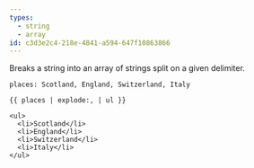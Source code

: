 ```yaml
---
types:
  - string
  - array
id: c3d3e2c4-218e-4841-a594-647f10863866
---
```

Breaks a string into an array of strings split on a given delimiter.

```.language-yaml
places: Scotland, England, Switzerland, Italy
```

```
{{ places | explode:, | ul }}
```

```.language-yaml
<ul>
  <li>Scotland</li>
  <li>England</li>
  <li>Switzerland</li>
  <li>Italy</li>
</ul>
```